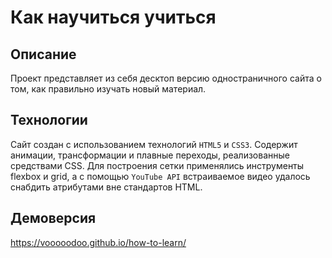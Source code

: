# Как научиться учиться

## Описание
Проект представляет из себя десктоп версию одностраничного сайта о том, как правильно изучать новый материал.

## Технологии
Сайт создан с использованием технологий `HTML5` и `CSS3`. Содержит анимации, трансформации и плавные переходы, реализованные средствами CSS. Для построения сетки применялись инструменты flexbox и grid, а с помощью `YouTube API` встраиваемое видео удалось снабдить атрибутами вне стандартов HTML.

## Демоверсия
https://vooooodoo.github.io/how-to-learn/
